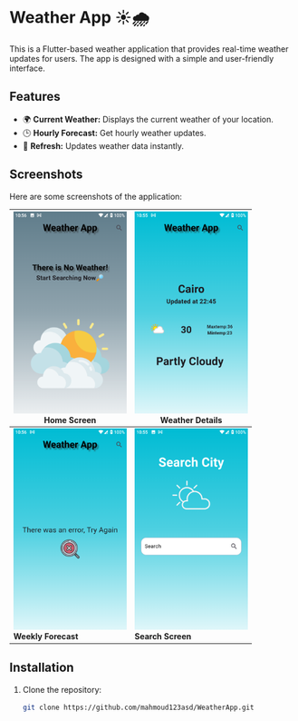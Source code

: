 # Weather App ☀️🌧️

This is a Flutter-based weather application that provides real-time weather updates for users. The app is designed with a simple and user-friendly interface.

## Features
- 🌍 **Current Weather:** Displays the current weather of your location.
- 🕒 **Hourly Forecast:** Get hourly weather updates.
- 🔄 **Refresh:** Updates weather data instantly.

## Screenshots
Here are some screenshots of the application:

| <img src="assets/images/cap4.PNG" alt="Home Screen" width="200"> <br> **Home Screen** | <img src="assets/images/cap1.PNG" alt="Weather Details" width="200"> <br> **Weather Details** |
|------------------------------------------------|------------------------------------------------|
| <img src="assets/images/cap3.PNG" alt="Error message" width="200"> <br> **Weekly Forecast** | <img src="assets/images/cap2.PNG" alt="Search Screen" width="200"> <br> **Search Screen** |

## Installation
1. Clone the repository:
   ```bash
   git clone https://github.com/mahmoud123asd/WeatherApp.git